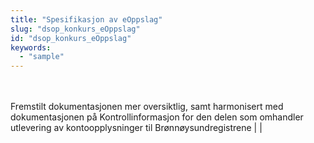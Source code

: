 ```yaml
---
title: "Spesifikasjon av eOppslag"
slug: "dsop_konkurs_eOppslag"
id: "dsop_konkurs_eOppslag"
keywords:
  - "sample"
---
```


<br ><br >Fremstilt dokumentasjonen mer oversiktlig, samt harmonisert med dokumentasjonen på Kontrollinformasjon for den delen som omhandler utlevering av kontoopplysninger til Brønnøysundregistrene  |  |
